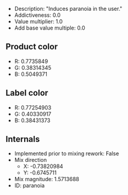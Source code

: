- Description: "Induces paranoia in the user."
- Addictiveness: 0.0
- Value multiplier: 1.0
- Add base value multiple: 0.0
## Product color
- R: 0.7735849
- G: 0.38314345
- B: 0.5049371
## Label color
- R: 0.77254903
- G: 0.40330917
- B: 0.38431373
## Internals
- Implemented prior to mixing rework: False
- Mix direction
    - X: -0.73820984
    - Y: -0.6745711
- Mix magnitude: 1.5713688
- ID: paranoia